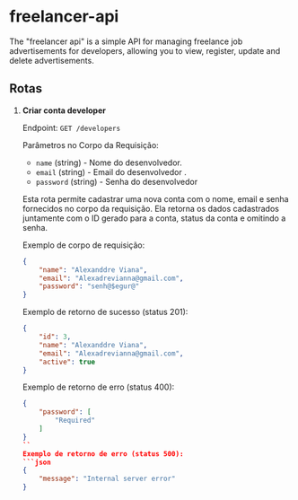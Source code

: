 # freelancer-api
The "freelancer api" is a simple API for managing freelance job advertisements for developers, allowing you to view, register, update and delete advertisements.

## Rotas

1. **Criar conta developer**

    Endpoint: `GET /developers`

    Parâmetros no Corpo da Requisição:
    - `name` (string) - Nome do desenvolvedor.
    - `email` (string) - Email do desenvolvedor .
    - `password` (string) - Senha do desenvolvedor 

    Esta rota permite cadastrar uma nova conta com o nome, email e senha fornecidos no corpo da requisição. Ela retorna os dados cadastrados juntamente com o ID gerado para a conta, status da conta e omitindo a senha.

    Exemplo de corpo de requisição:
    ```json
    {
        "name": "Alexanddre Viana",
        "email": "Alexadrevianna@gmail.com",
        "password": "senh@$egur@"
    }
    ```

    Exemplo de retorno de sucesso (status 201):
    ```json
    {
        "id": 3,
        "name": "Alexanddre Viana",
        "email": "Alexadrevianna@gmail.com",
        "active": true
    }
    ```
    Exemplo de retorno de erro (status 400):
    ```json
    {
        "password": [
            "Required"
        ]
    }
    ``
    Exemplo de retorno de erro (status 500):
    ```json
    {
        "message": "Internal server error"
    }
    ```

